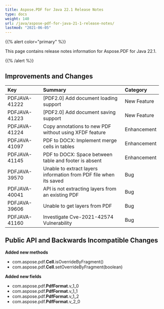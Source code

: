 ```yaml
---
title: Aspose.PDF for Java 22.1 Release Notes
type: docs
weight: 140
url: /java/aspose-pdf-for-java-21-1-release-notes/
lastmod: "2021-06-05"
---
```


{{% alert color="primary" %}}

This page contains release notes information for Aspose.PDF for Java 22.1.

{{% /alert %}}
## **Improvements and Changes**

|**Key**|**Summary**|**Category**|
| :- | :- | :- |
|PDFJAVA-41222 |[PDF2.0] Add document loading support|New Feature|
|PDFJAVA-41223  |[PDF2.0] Add document saving  support|New Feature|
|PDFJAVA-41224 |Copy annotations to new PDF without using XFDF feature|Enhancement|
|PDFJAVA-41097  |PDF to DOCX: Implement merge cells in tables|Enhancement|
|PDFJAVA-41145  |PDF to DOCX: Space between table and footer is absent|Enhancement|
|PDFJAVA-39570 |Unable to extract layers information from PDF file when its saved|Bug|
|PDFJAVA-40041 |API is not extracting layers from an existing PDF|Bug|
|PDFJAVA-39606 |Unable to get layers from PDF|Bug|
|PDFJAVA-41160 |Investigate Cve-2021-42574 Vulnerability|Bug|

## **Public API and Backwards Incompatible Changes**


**Added new methods**

- com.aspose.pdf.**Cell**.isOverrideByFragment()
- com.aspose.pdf.**Cell**.setOverrideByFragment(boolean)

**Added new fields**

- com.aspose.pdf.**PdfFormat**.v_1_0
- com.aspose.pdf.**PdfFormat**.v_1_1
- com.aspose.pdf.**PdfFormat**.v_1_2
- com.aspose.pdf.**PdfFormat**.v_2_0

